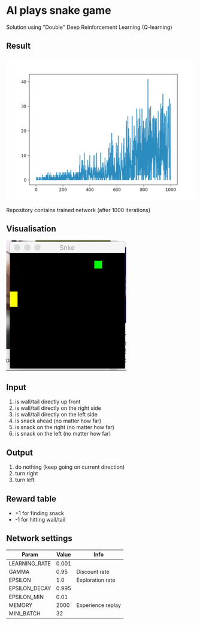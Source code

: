 AI plays snake game
=======================

Solution using "Double" Deep Reinforcement Learning (Q-learning)

Result
------ 

![Training chart](result.png)

Repository contains trained network (after 1000 iterations)

Visualisation
-------------

![Visualisation](snake.gif)

Input
---------

1. is wall/tail directly up front
2. is wall/tail directly on the right side
3. is wall/tail directly on the left side
4. is snack ahead (no matter how far)
5. is snack on the right (no matter how far)
6. is snack on the left (no matter how far)

Output
------

1. do nothing (keep going on current direction)
2. turn right
3. turn left

Reward table
------------

- +1 for finding snack
- -1 for hitting wall/tail

Network settings
----------------

Param | Value | Info
--- | --- | ---
LEARNING_RATE | 0.001 |
GAMMA | 0.95 | Discount rate
EPSILON | 1.0 | Exploration rate
EPSILON_DECAY | 0.995 |
EPSILON_MIN | 0.01 |
MEMORY | 2000 | Experience replay
MINI_BATCH | 32 |

